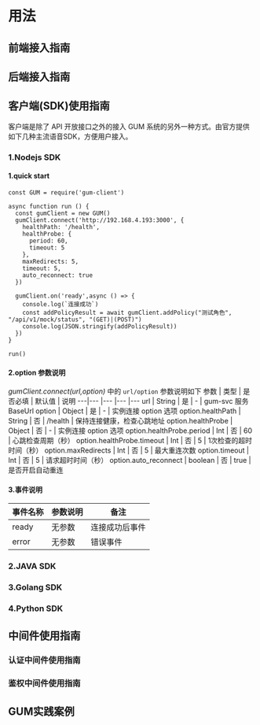 # 用法
## 前端接入指南
## 后端接入指南
## 客户端(SDK)使用指南
客户端是除了 API 开放接口之外的接入 GUM 系统的另外一种方式。由官方提供如下几种主流语音SDK，方便用户接入。
### 1.Nodejs SDK
#### 1.quick start
```
const GUM = require('gum-client')

async function run () {
  const gumClient = new GUM()
  gumClient.connect('http://192.168.4.193:3000', {
    healthPath: '/health',
    healthProbe: {
      period: 60,
      timeout: 5
    },
    maxRedirects: 5,
    timeout: 5,
    auto_reconnect: true
  })

  gumClient.on('ready',async () => {
    console.log(`连接成功`)
    const addPolicyResult = await gumClient.addPolicy("测试角色", "/api/v1/mock/status", "(GET)|(POST)")
    console.log(JSON.stringify(addPolicyResult))
  })
}

run()
```
#### 2.option 参数说明
*gumClient.connect(url,option)* 中的 `url/option` 参数说明如下
参数 | 类型 | 是否必填 | 默认值 | 说明 
---|--- |--- |--- |---
url | String | 是 | - | gum-svc 服务 BaseUrl
option | Object | 是 | - | 实例连接 option 选项
option.healthPath | String | 否 | /health | 保持连接健康，检查心跳地址
option.healthProbe | Object | 否 | - | 实例连接 option 选项
option.healthProbe.period | Int | 否 | 60 | 心跳检查周期（秒）
option.healthProbe.timeout | Int | 否 | 5 | 1次检查的超时时间（秒）
option.maxRedirects | Int | 否 | 5 | 最大重连次数
option.timeout | Int | 否 | 5 | 请求超时时间（秒）
option.auto_reconnect | boolean | 否 | true | 是否开启自动重连
#### 3.事件说明
事件名称 | 参数说明 |  备注
--- | --- |--- 
ready | 无参数 | 连接成功后事件
error | 无参数 | 错误事件
### 2.JAVA SDK
### 3.Golang SDK
### 4.Python SDK
## 中间件使用指南  
### 认证中间件使用指南
### 鉴权中间件使用指南 
## GUM实践案例